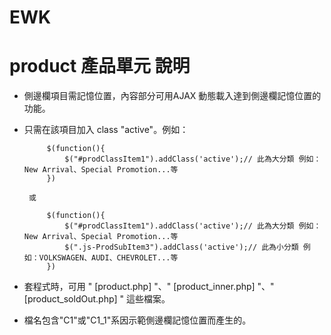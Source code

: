 EWK
===
product 產品單元 說明
========================
- 側邊欄項目需記憶位置，內容部分可用AJAX 動態載入達到側邊欄記憶位置的功能。
 - 只需在該項目加入 class "active"。例如：

	   		$(function(){
				$("#prodClassItem1").addClass('active');// 此為大分類 例如：New Arrival、Special Promotion...等
			})
			
		或
	
		    $(function(){
				$("#prodClassItem1").addClass('active');// 此為大分類 例如：New Arrival、Special Promotion...等
				$(".js-ProdSubItem3").addClass('active');// 此為小分類 例如：VOLKSWAGEN、AUDI、CHEVROLET...等
			})
		

- 套程式時，可用 " [product.php] "、" [product_inner.php] "、" [product_soldOut.php] " 這些檔案。
- 檔名包含"C1"或"C1_1"系因示範側邊欄記憶位置而產生的。

